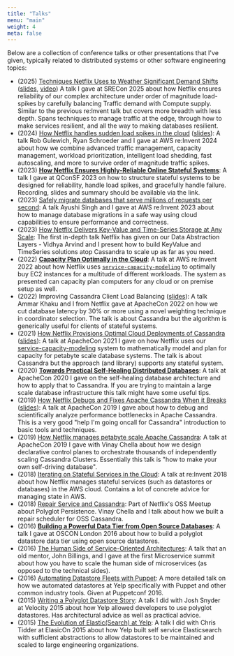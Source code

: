 ```yaml
---
title: "Talks"
menu: "main"
weight: 4
meta: false
---
```


Below are a collection of conference talks or other presentations that I've
given, typically related to distributed systems or other software engineering
topics:

* (2025) [Techniques Netflix Uses to Weather Significant Demand Shifts](https://www.usenix.org/conference/srecon25americas/presentation/lynch)
  ([slides](/pdf/srecon2025-techniques-to-weather-demand-shifts.pdf), [video](https://www.youtube.com/watch?v=RivD2EK5QFk&t=1s))
  A talk I gave at SRECon 2025 about how Netflix ensures reliability of our complex architecture under order of
  magnitude load-spikes by carefully balancing Traffic demand with Compute supply. Similar to the previous re:Invent
  talk but covers more breadth with less depth. Spans techniques to manage traffic at the edge, through how to make
  services resilient, and all the way to making databases resilient.
* (2024) [How Netflix handles sudden load spikes in the cloud](https://www.youtube.com/watch?v=TkFyZyxFRBM)
  ([slides](https://reinvent.awsevents.com/content/dam/reinvent/2024/slides/nfx/NFX301_How-Netflix-handles-sudden-load-spikes-in-the-cloud.pdf)):
  A talk Rob Gulewich, Ryan Schroeder and I gave at AWS re:Invent 2024 about
  how we combine advanced traffic management, capacity management, workload
  prioritization, intelligent load shedding, fast autoscaling, and more to
  survive order of magnitude traffic spikes.
* (2023) [**How Netflix Ensures Highly-Reliable Online Stateful Systems**](https://www.infoq.com/presentations/netflix-stateful-cache/):
  A talk I gave at QConSF 2023 on how to structure stateful systems to be
  designed for reliability, handle load spikes, and gracefully handle failure.
  Recording, slides and summary should be available via the link.
* (2023) [Safely migrate databases that serve millions of requests per second](https://www.youtube.com/watch?v=3bjnm1SXLlo):
  A talk Ayushi Singh and I gave at AWS re:Invent 2023 about how to manage
  database migrations in a safe way using cloud capabilities to ensure
  performance and correctness.
* (2023) [How Netflix Delivers Key-Value and Time-Series Storage at Any Scale](https://www.youtube.com/watch?v=sQ-_jFgOBng):
  The first in-depth talk Netflix has given on our Data Abstraction Layers - Vidhya
  Arvind and I present how to build KeyValue and TimeSeries solutions atop
  Cassandra to scale up as far as you need.
* (2022) [**Capacity Plan Optimally in the Cloud**](https://www.youtube.com/watch?v=Lf6B1PxIvAs):
  A talk at AWS re:Invent 2022 about how Netflix uses
  [`service-capacity-modeling`](https://github.com/Netflix-Skunkworks/service-capacity-modeling)
  to optimally buy EC2 instances for a multitude of different workloads.
  The system as presented can capacity plan computers for any cloud or
  on premise setup as well.
* (2022) Improving Cassandra Client Load Balancing ([slides](/pdf/wlllb-apachecon-2022.pdf)):
  A talk Ammar Khaku and I from Netflix gave at ApacheCon 2022 on how we
  cut database latency by 30% or more using a novel weighting technique
  in coordinator selection. The talk is about Cassandra but the algorithm
  is generically useful for clients of stateful systems.
* (2021) [How Netflix Provisions Optimal Cloud Deployments of Cassandra](https://www.youtube.com/watch?v=2aBVKXi8LKk)
  ([slides](/pdf/netflix-provisions-optimal-cassandra.pdf)):
  A talk at ApacheCon 2021 I gave on how Netflix uses our [service-capacity-modeling](https://github.com/Netflix-Skunkworks/service-capacity-modeling)
  system to mathematically model and plan for capacity for petabyte scale
  database systems. The talk is about Cassandra but the approach (and library)
  supports any stateful system.
* (2020) [**Towards Practical Self-Healing Distributed Databases**](https://www.youtube.com/watch?v=9wAM7L49agM):
  A talk at ApacheCon 2020 I gave on the self-healing database architecture and
  how to apply that to Cassandra. If you are trying to maintain a large scale
  database infrastructure this talk might have some useful tips.
* (2019) [How Netflix Debugs and Fixes Apache Cassandra When it Breaks](https://www.youtube.com/watch?v=Zf4ge12aOMg&)
  ([slides](https://github.com/ngcc/ngcc2019/blob/master/HowNetflixDebugsAndFixesApacheCassandraWhenItBreaks.pdf)):
  A talk at ApacheCon 2019 I gave about how to debug and scientifically analyze
  performance bottlenecks in Apache Cassandra. This is a very good "help I'm
  going oncall for Cassandra" introduction to basic tools and techniques.
* (2019) [How Netflix manages petabyte scale Apache Cassandra](https://github.com/ngcc/ngcc2019/blob/master/HowNetflixManagesPetabyteScaleApacheCassandraInTheCloud.pdf):
  A talk at ApacheCon 2019 I gave with Vinay Chella about how we design
  declarative control planes to orchestrate thousands of independently scaling
  Cassandra Clusters. Essentially this talk is "how to make your own
  self-driving database".
* (2018) [Iterating on Stateful Services in the Cloud](https://www.youtube.com/watch?v=valsEK5mIQI):
  A talk at re:Invent 2018 about how Netflix manages stateful services (such
  as datastores or databases) in the AWS cloud. Contains a lot of concrete
  advice for managing state in AWS.
* (2018) [Repair Service and Cassandra](https://youtu.be/KSmAdtMJYEo?list=PLBEdfxkxBbYHjAKk4N05vW1UerK-_WDeN&t=1526):
  Part of Netflix's OSS Meetup about Polyglot Persistence. Vinay Chella
  and I talk about how we built a repair scheduler for OSS Cassandra.
* (2016) [**Building a Powerful Data Tier from Open Source Databases**](https://www.youtube.com/watch?v=wOqxgC8cUWs):
  A talk I gave at OSCON London 2016 about how to build a polyglot
  datastore data tier using open source datastores.
* (2016) [The Human Side of Service-Oriented Architectures](https://www.youtube.com/watch?v=je6VB4RXzzY): A talk
  that an old mentor, John Billings, and I gave at the first Microservice
  summit about how you have to scale the human side of microservices (as
  opposed to the technical sides).
* (2016) [Automating Datastore Fleets with Puppet](https://www.youtube.com/watch?v=g8qDoU2WlVs):
  A more detailed talk on how we automated datastores at Yelp specifically with
  Puppet and other common industry tools. Given at Puppetconf 2016.
* (2015) [Writing a Polyglot Datastore Story](https://www.youtube.com/watch?v=Wb046sEnidQ):
  A talk I did with Josh Snyder at Velocity 2015 about how Yelp allowed
  developers to use polyglot datastores. Has architectural advice as well as
  practical advice.
* (2015) [The Evolution of Elastic(Search) at Yelp](https://www.elastic.co/elasticon/2015/sf/evolution-of-elasticsearch-at-yelp):
  A talk I did with Chris Tidder at ElasicOn 2015 about how Yelp built self
  service Elasticsearch with sufficient abstractions to allow datastores to
  be maintained and scaled to large engineering organizations.
